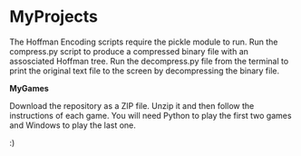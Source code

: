 # MyProjects

The Hoffman Encoding scripts require the pickle module to run. Run the compress.py script to produce a compressed binary file with an assosciated Hoffman tree. Run the decompress.py file from the terminal to print the original text file to the screen by decompressing the binary file. 

**MyGames**

Download the repository as a ZIP file. Unzip it and then follow the instructions of each game. 
You will need Python to play the first two games and Windows to play the last one.

:)

